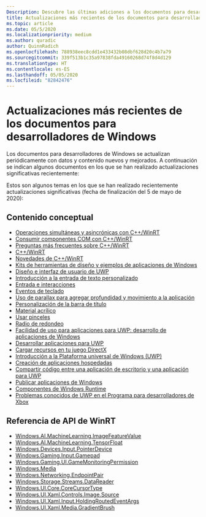```yaml
---
Description: Descubre las últimas adiciones a los documentos para desarrolladores de Windows.
title: Actualizaciones más recientes de los documentos para desarrolladores de Windows
ms.topic: article
ms.date: 05/5/2020
ms.localizationpriority: medium
ms.author: quradic
author: QuinnRadich
ms.openlocfilehash: 788938eec8cdd1e433432b08dbf628d20c4b7a79
ms.sourcegitcommit: 339f513b1c35a97838fda49160268d74f8d4d129
ms.translationtype: HT
ms.contentlocale: es-ES
ms.lasthandoff: 05/05/2020
ms.locfileid: "82842476"
---
```

# <a name="latest-updates-to-the-windows-developer-docs"></a>Actualizaciones más recientes de los documentos para desarrolladores de Windows

Los documentos para desarrolladores de Windows se actualizan periódicamente con datos y contenido nuevos y mejorados. A continuación se indican algunos documentos en los que se han realizado actualizaciones significativas recientemente:

Estos son algunos temas en los que se han realizado recientemente actualizaciones significativas (fecha de finalización del 5 de mayo de 2020):

## <a name="conceptual-content"></a>Contenido conceptual

<ul>
<li><a href="https://docs.microsoft.com/windows/uwp/cpp-and-winrt-apis/concurrency">Operaciones simultáneas y asincrónicas con C++/WinRT</a></li>
<li><a href="https://docs.microsoft.com/windows/uwp/cpp-and-winrt-apis/consume-com">Consumir componentes COM con C++/WinRT</a></li>
<li><a href="https://docs.microsoft.com/windows/uwp/cpp-and-winrt-apis/faq">Preguntas más frecuentes sobre C++/WinRT</a></li>
<li><a href="https://docs.microsoft.com/windows/uwp/cpp-and-winrt-apis/index">C++/WinRT</a></li>
<li><a href="https://docs.microsoft.com/windows/uwp/cpp-and-winrt-apis/news">Novedades de C++/WinRT</a></li>
<li><a href="https://docs.microsoft.com/windows/uwp/design/downloads/index">Kits de herramientas de diseño y ejemplos de aplicaciones de Windows</a></li>
<li><a href="https://docs.microsoft.com/windows/uwp/design/index">Diseño e interfaz de usuario de UWP</a></li>
<li><a href="https://docs.microsoft.com/windows/uwp/design/input/custom-text-input">Introducción a la entrada de texto personalizado</a></li>
<li><a href="https://docs.microsoft.com/windows/uwp/design/input/index">Entrada e interacciones</a></li>
<li><a href="https://docs.microsoft.com/windows/uwp/design/input/keyboard-events">Eventos de teclado</a></li>
<li><a href="https://docs.microsoft.com/windows/uwp/design/motion/parallax">Uso de parallax para agregar profundidad y movimiento a la aplicación</a></li>
<li><a href="https://docs.microsoft.com/windows/uwp/design/shell/title-bar">Personalización de la barra de título</a></li>
<li><a href="https://docs.microsoft.com/windows/uwp/design/style/acrylic">Material acrílico</a></li>
<li><a href="https://docs.microsoft.com/windows/uwp/design/style/brushes">Usar pinceles</a></li>
<li><a href="https://docs.microsoft.com/windows/uwp/design/style/rounded-corner">Radio de redondeo</a></li>
<li><a href="https://docs.microsoft.com/windows/uwp/design/usability/index">Facilidad de uso para aplicaciones para UWP: desarrollo de aplicaciones de Windows</a></li>
<li><a href="https://docs.microsoft.com/windows/uwp/develop/index">Desarrollar aplicaciones para UWP</a></li>
<li><a href="https://docs.microsoft.com/windows/uwp/gaming/load-a-game-asset">Cargar recursos en tu juego DirectX</a></li>
<li><a href="https://docs.microsoft.com/windows/uwp/get-started/index">Introducción a la Plataforma universal de Windows (UWP)</a></li>
<li><a href="https://docs.microsoft.com/windows/uwp/launch-resume/hosted-apps">Creación de aplicaciones hospedadas</a></li>
<li><a href="https://docs.microsoft.com/windows/uwp/porting/desktop-to-uwp-migrate">Compartir código entre una aplicación de escritorio y una aplicación para UWP</a></li>
<li><a href="https://docs.microsoft.com/windows/uwp/publish/index">Publicar aplicaciones de Windows</a></li>
<li><a href="https://docs.microsoft.com/windows/uwp/winrt-components/index">Componentes de Windows Runtime</a></li>
<li><a href="https://docs.microsoft.com/windows/uwp/xbox-apps/known-issues">Problemas conocidos de UWP en el Programa para desarrolladores de Xbox</a></li>
</ul>

## <a name="winrt-api-reference"></a>Referencia de API de WinRT

<ul>
<li><a href="https://docs.microsoft.com/uwp/api/windows.ai.machinelearning.imagefeaturevalue">Windows.AI.MachineLearning.ImageFeatureValue</a></li>
<li><a href="https://docs.microsoft.com/uwp/api/windows.ai.machinelearning.tensorfloat">Windows.AI.MachineLearning.TensorFloat</a></li>
<li><a href="https://docs.microsoft.com/uwp/api/windows.devices.input.pointerdevice">Windows.Devices.Input.PointerDevice</a></li>
<li><a href="https://docs.microsoft.com/uwp/api/windows.gaming.input.gamepad">Windows.Gaming.Input.Gamepad</a></li>
<li><a href="https://docs.microsoft.com/uwp/api/windows.gaming.ui.gamemonitoringpermission">Windows.Gaming.UI.GameMonitoringPermission</a></li>
<li><a href="https://docs.microsoft.com/uwp/api/windows.media.windows.media">Windows.Media</a></li>
<li><a href="https://docs.microsoft.com/uwp/api/windows.networking.endpointpair">Windows.Networking.EndpointPair</a></li>
<li><a href="https://docs.microsoft.com/uwp/api/windows.storage.streams.datareader">Windows.Storage.Streams.DataReader</a></li>
<li><a href="https://docs.microsoft.com/uwp/api/windows.ui.core.corecursortype">Windows.UI.Core.CoreCursorType</a></li>
<li><a href="https://docs.microsoft.com/uwp/api/windows.ui.xaml.controls.image.source">Windows.UI.Xaml.Controls.Image.Source</a></li>
<li><a href="https://docs.microsoft.com/uwp/api/windows.ui.xaml.input.holdingroutedeventargs">Windows.UI.Xaml.Input.HoldingRoutedEventArgs</a></li>
<li><a href="https://docs.microsoft.com/uwp/api/windows.ui.xaml.media.gradientbrush">Windows.UI.Xaml.Media.GradientBrush</a></li>
</ul>
